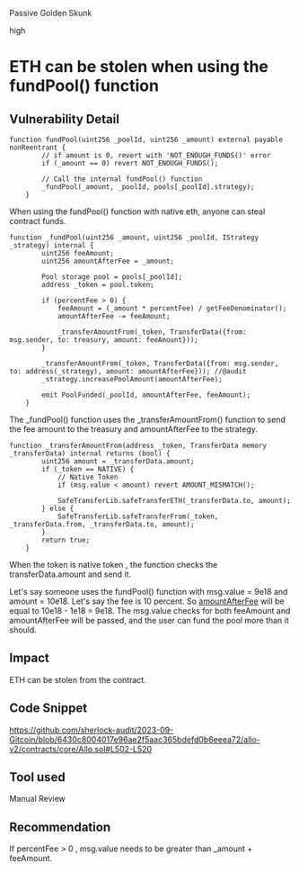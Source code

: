 Passive Golden Skunk

high

# ETH can be stolen when using the fundPool() function

## Vulnerability Detail

```solidity
function fundPool(uint256 _poolId, uint256 _amount) external payable nonReentrant {
        // if amount is 0, revert with 'NOT_ENOUGH_FUNDS()' error
        if (_amount == 0) revert NOT_ENOUGH_FUNDS();

        // Call the internal fundPool() function
        _fundPool(_amount, _poolId, pools[_poolId].strategy);
    }
```
When using the fundPool() function with native eth, anyone can steal contract funds. 

```solidity
function _fundPool(uint256 _amount, uint256 _poolId, IStrategy _strategy) internal {
        uint256 feeAmount;
        uint256 amountAfterFee = _amount;

        Pool storage pool = pools[_poolId];
        address _token = pool.token;

        if (percentFee > 0) {
            feeAmount = (_amount * percentFee) / getFeeDenominator();
            amountAfterFee -= feeAmount;

            _transferAmountFrom(_token, TransferData({from: msg.sender, to: treasury, amount: feeAmount})); 
        }

        _transferAmountFrom(_token, TransferData({from: msg.sender, to: address(_strategy), amount: amountAfterFee})); //@audit 
        _strategy.increasePoolAmount(amountAfterFee);

        emit PoolFunded(_poolId, amountAfterFee, feeAmount);
    }
```
The _fundPool() function uses the _transferAmountFrom() function to send the fee amount to the treasury and amountAfterFee to the strategy.

```solidity
function _transferAmountFrom(address _token, TransferData memory _transferData) internal returns (bool) {
        uint256 amount = _transferData.amount;
        if (_token == NATIVE) {
            // Native Token
            if (msg.value < amount) revert AMOUNT_MISMATCH();

            SafeTransferLib.safeTransferETH(_transferData.to, amount);
        } else {
            SafeTransferLib.safeTransferFrom(_token, _transferData.from, _transferData.to, amount);
        }
        return true;
    }
```
When the token is native token , the function checks the transferData.amount and send it. 

Let's say someone uses the fundPool() function with msg.value = 9e18 and amount = 10e18.
Let's say the fee is 10 percent. So [amountAfterFee](https://github.com/sherlock-audit/2023-09-Gitcoin/blob/6430c8004017e96ae2f5aac365bdefd0b6eeea72/allo-v2/contracts/core/Allo.sol#L511) will be equal to 10e18 - 1e18 = 9e18.
The msg.value checks for both feeAmount and amountAfterFee will be passed, and the user can fund the pool more than it should.
## Impact
ETH can be stolen from the contract.
## Code Snippet
https://github.com/sherlock-audit/2023-09-Gitcoin/blob/6430c8004017e96ae2f5aac365bdefd0b6eeea72/allo-v2/contracts/core/Allo.sol#L502-L520
## Tool used

Manual Review

## Recommendation
If percentFee > 0 , msg.value needs to be greater than _amount + feeAmount.